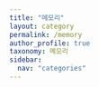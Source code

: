 ```yaml
---
title: "메모리"
layout: category
permalink: /memory
author_profile: true
taxonomy: 메모리
sidebar:
  nav: "categories"
---
```


